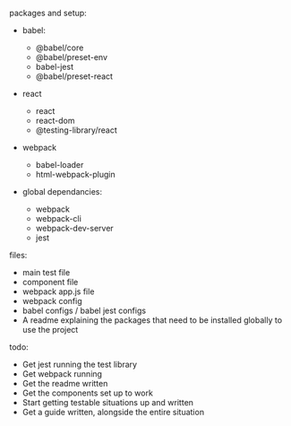 packages and setup:
* babel:
  * @babel/core
  * @babel/preset-env
  * babel-jest
  * @babel/preset-react

* react
  * react
  * react-dom
  * @testing-library/react

* webpack
  * babel-loader
  * html-webpack-plugin

* global dependancies:
  * webpack
  * webpack-cli
  * webpack-dev-server
  * jest


files:
* main test file
* component file
* webpack app.js file
* webpack config
* babel configs / babel jest configs
* A readme explaining the packages that need to be installed globally to use the project

todo:
* Get jest running the test library
* Get webpack running
* Get the readme written
* Get the components set up to work
* Start getting testable situations up and written
* Get a guide written, alongside the entire situation
